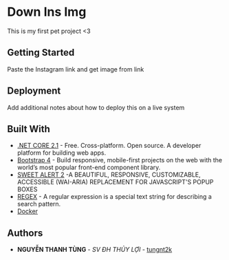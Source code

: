 # Down Ins Img

This is my first pet project <3

## Getting Started

Paste the Instagram link and get image from link


## Deployment

Add additional notes about how to deploy this on a live system

## Built With

* [.NET CORE 2.1](https://docs.microsoft.com/vi-vn/dotnet/) - Free. Cross-platform. Open source.
A developer platform for building web apps.
* [Bootstrap 4](https://getbootstrap.com/docs/4.3/getting-started/introduction/) - Build responsive, mobile-first projects on the web with the world’s most popular front-end component library.
* [SWEET ALERT 2](https://sweetalert2.github.io/?fbclid=IwAR36_z8ThUPaSMMIjZxQ2ObsKZQ3Za38RRxM5tBMy7MkdqnDPSh1PA0ba_Y) -A BEAUTIFUL, RESPONSIVE, CUSTOMIZABLE, ACCESSIBLE (WAI-ARIA) REPLACEMENT FOR JAVASCRIPT'S POPUP BOXES
* [REGEX](https://docs.microsoft.com/en-us/dotnet/api/system.text.regularexpressions.regex?view=netframework-4.8) - A regular expression is a special text string for describing a search pattern.
* [Docker](https://www.docker.com/) 

## Authors

* **NGUYỄN THANH TÙNG** - *SV ĐH THỦY LỢI* - [tungnt2k](https://github.com/tungnt2k)






